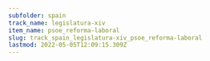 ```yaml
---
subfolder: spain
track_name: legislatura-xiv
item_name: psoe_reforma-laboral
slug: track_spain_legislatura-xiv_psoe_reforma-laboral
lastmod: 2022-05-05T12:09:15.309Z
---
```

